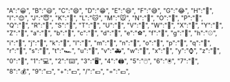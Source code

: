 "A":"😀",
"B":"😃",
"C":"😄",
"D":"😁",
"E":"😆",
"F":"😅",
"G":"😂",
"H":"🤣",
"I":"😊",
"J":"😇",
"K":"🐶",
"L":"🐱",
"M":"🐭",
"N":"🐹",
"O":"🐰",
"P":"🦊",
"Q":"🐻",
"R":"🐼",
"S":"🐨",
"T":"🐯",
"U":"🍎",
"V":"🍐",
"W":"🍊",
"X":"🍋",
"Y":"🍌",
"Z":"🍉",
"a":"🍇",
"b":"🍓",
"c":"🍈",
"d":"🍒",
"e":"⚽",
"f":"🏀",
"g":"🏈",
"h":"⚾",
"i":"🎾",
"j":"🏐",
"k":"🏉",
"l":"🎱",
"m":"🏓",
"n":"🏸",
"o":"🚗",
"p":"🚕",
"q":"🚙",
"r":"🚌",
"s":"🚎",
"t":"🏎",
"u":"🚓",
"v":"🚑",
"w":"🚒",
"x":"🚐",
"y":"⌚",
"z":"📱",
"0":"📲",
"1":"💻",
"2":"⌨️",
"3":"🖥",
"4":"🖨",
"5":"🖱",
"6":"🖲",
"7":"💾",
"8":"💰",
"9":"💴",
"+":"💵",
"/":"💶",
"=":"💷",


